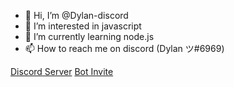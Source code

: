 - 👋 Hi, I’m @Dylan-discord
- 👀 I’m interested in javascript
- 🌱 I’m currently learning node.js
- 📫 How to reach me on discord (Dylan ツ#6969)

[Discord Server](https://discord.gg/Gnz7Fu3AZJ) 
[Bot Invite](https://discord.com/api/oauth2/authorize?client_id=771579220585349191&permissions=8&scope=bot)

<!---
Dylan-discord/Dylan-discord is a ✨ special ✨ repository because its `README.md` (this file) appears on your GitHub profile.
You can click the Preview link to take a look at your changes.
--->
